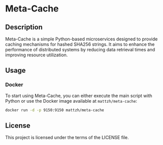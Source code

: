 # Meta-Cache

## Description

Meta-Cache is a simple Python-based microservices designed to provide caching mechanisms for hashed SHA256 strings. It aims to enhance the performance of distributed systems by reducing data retrieval times and improving resource utilization.

## Usage

### Docker
To start using Meta-Cache, you can either execute the main script with Python or use the Docker image available at `mattzh/meta-cache`:

```bash
docker run -d -p 9150:9150 mattzh/meta-cache
```

## License

This project is licensed under the terms of the LICENSE file.
